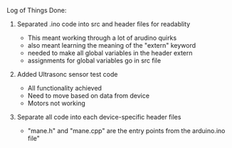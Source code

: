 Log of Things Done:

1. Separated .ino code into src and header files for readablity
	- This meant working through a lot of arudino quirks
	- also meant learning the meaning of the "extern" keyword
	- needed to make all global variables in the header extern
	- assignments for global variables go in src file

2. Added Ultrasonc sensor test code
    - All functionality achieved
	- Need to move based on data from device
    - Motors not working

3. Separate all code into each device-specific header files
    - "mane.h" and "mane.cpp" are the entry points from the arduino.ino file"

